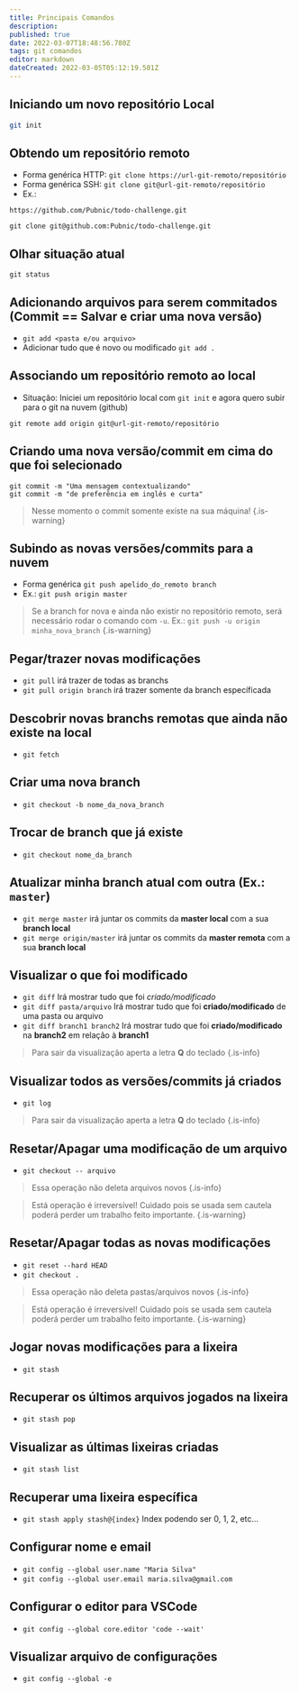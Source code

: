 ```yaml
---
title: Principais Comandos
description: 
published: true
date: 2022-03-07T18:48:56.780Z
tags: git comandos
editor: markdown
dateCreated: 2022-03-05T05:12:19.501Z
---
```


## Iniciando um novo repositório Local
```sh
git init
```

## Obtendo um repositório remoto
- Forma genérica HTTP: `git clone https://url-git-remoto/repositório`
- Forma genérica SSH: `git clone git@url-git-remoto/repositório`
- Ex.:
```
https://github.com/Pubnic/todo-challenge.git
```
```
git clone git@github.com:Pubnic/todo-challenge.git
```
  
## Olhar situação atual
```
git status
```

## Adicionando arquivos para serem commitados (Commit == Salvar e criar uma nova versão)
- `git add <pasta e/ou arquivo>`
- Adicionar tudo que é novo ou modificado `git add .`

## Associando um repositório remoto ao local
- Situação: Iniciei um repositório local com `git init` e agora quero subir para o git na nuvem (github)
```
git remote add origin git@url-git-remoto/repositório
```

## Criando uma nova versão/commit em cima do que foi selecionado
```
git commit -m "Uma mensagem contextualizando"
git commit -m "de preferência em inglês e curta"
```
> Nesse momento o commit somente existe na sua máquina!
{.is-warning}

## Subindo as novas versões/commits para a nuvem
- Forma genérica `git push apelido_do_remoto branch`
- Ex.: `git push origin master`
> Se a branch for nova e ainda não existir no repositório remoto, será necessário rodar o comando com `-u`. Ex.: `git push -u origin minha_nova_branch`
{.is-warning}

## Pegar/trazer novas modificações
- `git pull` irá trazer de todas as branchs
- `git pull origin branch` irá trazer somente da branch específicada

## Descobrir novas branchs remotas que ainda não existe na local
- `git fetch`

## Criar uma nova branch
- `git checkout -b nome_da_nova_branch`

## Trocar de branch que já existe
- `git checkout nome_da_branch`

## Atualizar minha branch atual com outra (Ex.: `master`)
- `git merge master` irá juntar os commits da **master local** com a sua **branch local**
- `git merge origin/master` irá juntar os commits da **master remota** com a sua **branch local**

## Visualizar o que foi modificado
- `git diff` Irá mostrar tudo que foi *criado/modificado*
- `git diff pasta/arquivo` Irá mostrar tudo que foi **criado/modificado** de uma pasta ou arquivo
- `git diff branch1 branch2` Irá mostrar tudo que foi **criado/modificado** na **branch2** em relação à **branch1**
> Para sair da visualização aperta a letra **Q** do teclado
{.is-info}


## Visualizar todos as versões/commits já criados
- `git log`
> Para sair da visualização aperta a letra **Q** do teclado
{.is-info}

## Resetar/Apagar uma modificação de um arquivo
- `git checkout -- arquivo`
> Essa operação não deleta arquivos novos
{.is-info}

> Está operação é irreversível! Cuidado pois se usada sem cautela poderá perder um trabalho feito importante.
{.is-warning}


## Resetar/Apagar todas as novas modificações
- `git reset --hard HEAD`
- `git checkout .`
> Essa operação não deleta pastas/arquivos novos
{.is-info}

> Está operação é irreversível! Cuidado pois se usada sem cautela poderá perder um trabalho feito importante.
{.is-warning}

## Jogar novas modificações para a lixeira
- `git stash`

## Recuperar os últimos arquivos jogados na lixeira
- `git stash pop`

## Visualizar as últimas lixeiras criadas
- `git stash list`
  
## Recuperar uma lixeira específica
- `git stash apply stash@{index}` Index podendo ser 0, 1, 2, etc...
  
## Configurar nome e email
- `git config --global user.name "Maria Silva"`
- `git config --global user.email maria.silva@gmail.com`

## Configurar o editor para VSCode
- `git config --global core.editor 'code --wait'`

## Visualizar arquivo de configurações
- `git config --global -e`